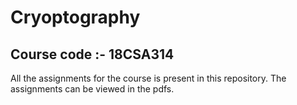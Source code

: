 # Cryoptography 
## Course code :- 18CSA314 
All the assignments for the course is present in this repository.
The assignments can be viewed in the pdfs.
